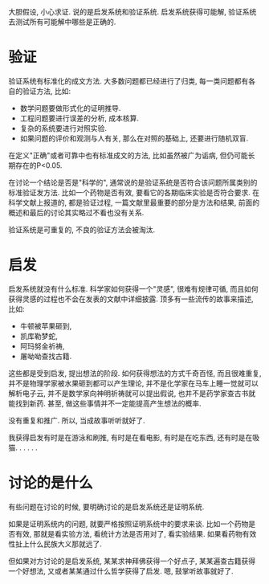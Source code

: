 <!--
.. title: 启发与验证
.. slug: qi-fa-yu-yan-zheng
.. date: 2017-12-25 14:19:10 UTC+08:00
.. tags: Thinking
.. category:
.. link:
.. description:
.. type: text
-->

大胆假设, 小心求证. 说的是启发系统和验证系统. 启发系统获得可能解, 验证系统去测试所有可能解中哪些是正确的.
<!-- TEASER_END -->

# 验证

验证系统有标准化的成文方法. 大多数问题都已经进行了归类, 每一类问题都有各自的验证方法, 比如:

* 数学问题要做形式化的证明推导.
* 工程问题要进行误差的分析, 成本核算.   
* 复杂的系统要进行对照实验.
* 如果问题的评价和观测与人有关, 那么在对照的基础上, 还要进行随机双盲.

在定义"正确"或者可靠中也有标准成文的方法, 比如虽然被广为诟病, 但仍可能长期存在的P<0.05.

在讨论一个结论是否是"科学的", 通常说的是验证系统是否符合该问题所属类别的标准验证发方法. 比如一个药物是否有效, 要看它的各期临床实验是否符合要求. 在科学文献上报道的, 都是验证过程, 一篇文献里最重要的部分是方法和结果, 前面的概述和最后的讨论其实略过不看也没有关系.

验证系统是可重复的, 不良的验证方法会被淘汰.

# 启发

启发系统就没有什么标准. 科学家如何获得一个"灵感", 很难有规律可循, 而且如何获得灵感的过程也不会在发表的文献中详细披露. 顶多有一些流传的故事来描述, 比如:

* 牛顿被苹果砸到,
* 凯库勒梦蛇,
* 阿玛努金祈祷,
* 屠呦呦查找古籍.

这些都是受到启发, 提出想法的阶段. 如何获得想法的方式千奇百怪, 而且很难重复, 并不是物理学家被水果砸到都可以产生理论, 并不是化学家在马车上睡一觉就可以解析电子云, 并不是数学家向神明祈祷就可以提出假说, 也并不是药学家查古书就能找到新药. 甚至, 做这些事情并不一定能提高产生想法的概率.

没有重复和推广. 所以, 当成故事听听就好了.

我获得启发有时是在游泳和刷推, 有时是在看电影, 有时是在吃东西, 还有时是在吸猫. . . . . .

# 讨论的是什么

有些问题在讨论的时候, 要明确讨论的是启发系统还是证明系统.

如果是证明系统内的问题, 就要严格按照证明系统中的要求来谈. 比如一个药物是否有效, 那就是看实验方法, 看统计方法是否用对了, 看实验结果. 如果看药物有效性扯上什么民族大义那就远了.

但如果对方讨论的是启发系统, 某某求神拜佛获得一个好点子, 某某遍查古籍获得一个好想法, 又或者某某通过什么哲学获得了启发. 嗯, 鼓掌听故事就好了.
